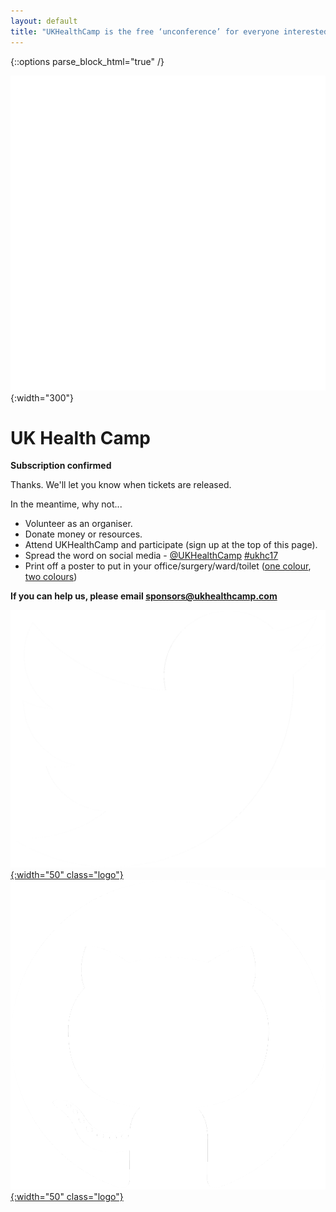 ```yaml
---
layout: default
title: "UKHealthCamp is the free ‘unconference’ for everyone interested in digital, design and data for health and care"
---
```

{::options parse_block_html="true" /}

<div class="jumbotron">

![UKHealthCamp Logo](images/ukhealthcamp_logo.png){:width="300"}

# UK Health Camp
**Subscription confirmed**

<div class="left">
Thanks. We'll let you know when tickets are released.

In the meantime, why not...

- Volunteer as an organiser.
- Donate money or resources.
- Attend UKHealthCamp and participate (sign up at the top of this page).
- Spread the word on social media - [@UKHealthCamp](https://twitter.com/UKHealthCamp) [#ukhc17](https://twitter.com/search?q=%23ukhc17&amp;src=typd)
- Print off a poster to put in your office/surgery/ward/toilet ([one colour](branding/posters/poster_mono.pdf), [two colours](branding/posters/poster_twocolours.pdf))
</div>

**If you can help us, please email [sponsors@ukhealthcamp.com](mailto:sponsors@ukhealthcamp.com)**

[![Twitter](images/twitter_logo.png){:width="50" class="logo"}](https://twitter.com/UKHealthCamp)
[![GitHub](images/github_logo.png){:width="50" class="logo"}](https://github.com/UKHealthCamp)

</div>
